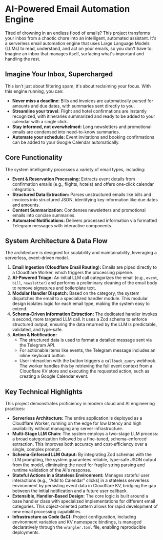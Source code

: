 # AI-Powered Email Automation Engine

Tired of drowning in an endless flood of emails? This project transforms your inbox from a chaotic chore into an intelligent, automated assistant. It's a serverless email automation engine that uses Large Language Models (LLMs) to read, understand, and act on your emails, so you don't have to. Imagine an inbox that manages itself, surfacing what's important and handling the rest.

## Imagine Your Inbox, Supercharged

This isn't just about filtering spam; it's about reclaiming your focus. With this engine running, you can:

-   **Never miss a deadline:** Bills and invoices are automatically parsed for amounts and due dates, with summaries sent directly to you.
-   **Streamline your travel:** Flight and hotel confirmations are instantly recognized, with itineraries summarized and ready to be added to your calendar with a single click.
-   **Stay informed, not overwhelmed:** Long newsletters and promotional emails are condensed into need-to-know summaries.
-   **Automate your schedule:** Event invitations and booking confirmations can be added to your Google Calendar automatically.

## Core Functionality

The system intelligently processes a variety of email types, including:

-   **Event & Reservation Processing:** Extracts event details from confirmation emails (e.g., flights, hotels) and offers one-click calendar integration.
-   **Structured Data Extraction:** Parses unstructured emails like bills and invoices into structured JSON, identifying key information like due dates and amounts.
-   **Content Summarization:** Condenses newsletters and promotional emails into concise summaries.
-   **Automated Notifications:** Delivers processed information via formatted Telegram messages with interactive components.

## System Architecture & Data Flow

The architecture is designed for scalability and maintainability, leveraging a serverless, event-driven model.

1.  **Email Ingestion (Cloudflare Email Routing):** Emails are piped directly to a Cloudflare Worker, which triggers the processing pipeline.
2.  **AI-Powered Triage:** An initial LLM call categorizes the email (e.g., `event`, `bill`, `newsletter`) and performs a preliminary cleaning of the email body to remove signatures and boilerplate text.
3.  **Modular Handler Dispatch:** Based on the category, the system dispatches the email to a specialized handler module. This modular design isolates logic for each email type, making the system easy to extend.
4.  **Schema-Driven Information Extraction:** The dedicated handler invokes a second, more targeted LLM call. It uses a Zod schema to enforce structured output, ensuring the data returned by the LLM is predictable, validated, and type-safe.
5.  **Action & Notification:**
    *   The structured data is used to format a detailed message sent via the Telegram API.
    *   For actionable items like events, the Telegram message includes an inline keyboard button.
    *   User interaction with the button triggers a `callback_query` webhook. The worker handles this by retrieving the full event context from a Cloudflare KV store and executing the requested action, such as creating a Google Calendar event.

## Key Technical Highlights

This project demonstrates proficiency in modern cloud and AI engineering practices:

*   **Serverless Architecture:** The entire application is deployed as a Cloudflare Worker, running on the edge for low latency and high availability without managing any server infrastructure.
*   **Multi-Stage LLM Chain:** The system employs a two-stage LLM process: a broad categorization followed by a fine-tuned, schema-enforced extraction. This improves both accuracy and cost-efficiency over a single, complex prompt.
*   **Schema-Enforced LLM Output:** By integrating Zod schemas with the LLM prompting, the system guarantees reliable, type-safe JSON output from the model, eliminating the need for fragile string parsing and runtime validation of the AI's response.
*   **Stateful Actions in a Stateless Environment:** Manages stateful user interactions (e.g., "Add to Calendar" clicks) in a stateless serverless environment by persisting event data in Cloudflare KV, bridging the gap between the initial notification and a future user callback.
*   **Extensible, Handler-Based Design:** The core logic is built around a base handler class with specialized implementations for different email categories. This object-oriented pattern allows for rapid development of new email processing capabilities.
*   **Infrastructure as Code (IaC):** Project configuration, including environment variables and KV namespace bindings, is managed declaratively through the `wrangler.toml` file, enabling reproducible deployments.